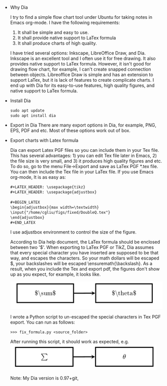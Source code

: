 * Why Dia

  I try to find a simple flow chart tool under Ubuntu for taking notes in Emacs org-mode. I have the following requirements:
  1. It shall be simple and easy to use.
  2. It shall provide native support to LaTex formula
  3. It shall produce charts of high quality. 
  
  I have tried several options: Inkscape, LibreOffice Draw, and Dia. Inkscape is an excellent tool and I often use it
  for free drawing. It also provides native support to LaTex formula. However, it isn't good for drawing flow chart, for
  example, I can't create snapped connection between objects. Libreoffice Draw is simple and has an extension to support
  LaTex, but it is lack of features to create complicate charts. I end up with Dia for its easy-to-use features, high
  quality figures, and native support to LaTex formula.
  

* Install Dia

  ```
  sudo apt update
  sudo apt install dia
  ```

* Export in Dia
  There are many export options in Dia, for example, PNG, EPS, PDF and etc. Most of these options work out of box.

* Export charts with Latex formula

  Dia can export Latex PGF files so you can include them in your Tex file. This has several advantages: 1) you can edit
  Tex file later in Emacs, 2) the file size is very small, and 3) it produces high quality figures and etc. To do so,
  go to the menu File->Export and save as LaTex PGF *.tex file. You can then include the Tex file in your LaTex file. If
  you use Emacs org-mode, It is as easy as:
  
  ```
  #+LATEX_HEADER: \usepackage{tikz}
  #+LATEX_HEADER: \usepackage{adjustbox}

  #+BEGIN_LATEX
  \begin{adjustbox}{max width=\textwidth}
  \input{"/home/cgliu/figs/fixed/DoubleQ.tex"}
  \end{adjustbox}
  #+END_LATEX
  ```
  I use adjustbox environment to control the size of the figure. 

  According to Dia help document, the LaTex formula should be enclosed between two '$'. When exporting to LaTex PGF or
  TikZ, Dia assumes that every special character you have inserted are supposed to be that way, and escapes the
  characters. So your math dollars will be escaped \$, your backslashes will be escaped \ensuremath{\backslash}. As a
  result, when you include the Tex and export pdf, the figures don't show up as you expect, for example, it looks like.

  ![before fix](./before_fix.png)    

  I wrote a Python script to un-escaped the special characters in Tex PGF export. You can run as follows: 

  ```
  >>> fix_formula.py <source_folder> 
  ```

  After running this script, it should work as expected, e.g.
  ![after fix](./after_fix.png)
  
  Note: My Dia version is 0.97+git, 
